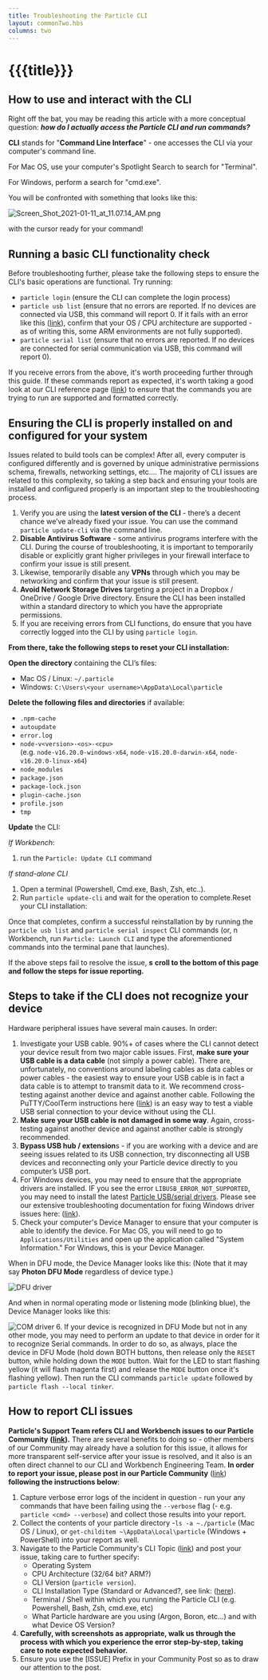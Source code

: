 ```yaml
---
title: Troubleshooting the Particle CLI
layout: commonTwo.hbs
columns: two
---
```


# {{{title}}}

## How to use and interact with the CLI

Right off the bat, you may be reading this article with a more conceptual question: **_how do I actually access the Particle CLI and run commands?_**

**CLI** stands for "**Command Line Interface**" - one accesses the CLI via your computer's command line.

For Mac OS, use your computer's Spotlight Search to search for "Terminal". 

For Windows, perform a search for "cmd.exe".

You will be confronted with something that looks like this:

![Screen_Shot_2021-01-11_at_11.07.14_AM.png](/assets/images/support/Screen_Shot_2021-01-11_at_11.07.14_AM.png)

with the cursor ready for your command! 

## Running a basic CLI functionality check

Before troubleshooting further, please take the following steps to ensure the CLI's basic operations are functional. Try running:

* `particle login` (ensure the CLI can complete the login process)
* `particle usb list` (ensure that no errors are reported. If no devices are connected via USB, this command will report 0\. If it fails with an error like this ([link](https://github.com/particle-iot/particle-cli/blob/d2cede0561e4ce7df4fe76a602a7b9bfb9b7d029/src/lib/require-optional.js#L8-L9%C2%A0)), confirm that your OS / CPU architecture are supported - as of writing this, some ARM environments are not fully supported).
* `particle serial list` (ensure that no errors are reported. If no devices are connected for serial communication via USB, this command will report 0).

If you receive errors from the above, it's worth proceeding further through this guide. If these commands report as expected, it's worth taking a good look at our CLI reference page ([link](/reference/developer-tools/cli/)) to ensure that the commands you are trying to run are supported and formatted correctly.

## Ensuring the CLI is properly installed on and configured for your system

Issues related to build tools can be complex! After all, every computer is configured differently and is governed by unique administrative permissions schema, firewalls, networking settings, etc.... The majority of CLI issues are related to this complexity, so taking a step back and ensuring your tools are installed and configured properly is an important step to the troubleshooting process. 

1. Verify you are using the **latest version of the CLI** \- there’s a decent chance we’ve already fixed your issue. You can use the command `particle update-cli` via the command line.
2. **Disable Antivirus Software** \- some antivirus programs interfere with the CLI. During the course of troubleshooting, it is important to temporarily disable or explicitly grant higher privileges in your firewall interface to confirm your issue is still present.
3. Likewise, temporarily disable any **VPNs** through which you may be networking and confirm that your issue is still present.
4. **Avoid Network Storage Drives** targeting a project in a Dropbox / OneDrive / Google Drive directory. Ensure the CLI has been installed within a standard directory to which you have the appropriate permissions.
5. If you are receiving errors from CLI functions, do ensure that you have correctly logged into the CLI by using `particle login`.

**From there, take the following steps to reset your CLI installation:** 

**Open the directory** containing the CLI’s files:

* Mac OS / Linux: `~/.particle`  
* Windows: `C:\Users\<your username>\AppData\Local\particle`

**Delete the following files and directories** if available:

* `.npm-cache`  
* `autoupdate`  
* `error.log`  
* `node-v<version>-<os>-<cpu>`  
(e.g. `node-v16.20.0-windows-x64`, `node-v16.20.0-darwin-x64`, `node-v16.20.0-linux-x64`)  
* `node_modules`  
* `package.json`  
* `package-lock.json`  
* `plugin-cache.json`  
* `profile.json`  
* `tmp`

**Update** the CLI:

_If Workbench_:

1. run the `Particle: Update CLI` command

_If stand-alone CLI_

1. Open a terminal (Powershell, Cmd.exe, Bash, Zsh, etc..).
2. Run `particle update-cli` and wait for the operation to complete.Reset your CLI installation:

Once that completes, confirm a successful reinstallation by by running the `particle usb list` and `particle serial inspect` CLI commands (or, n Workbench, run `Particle: Launch CLI` and type the aforementioned commands into the terminal pane that launches).

If the above steps fail to resolve the issue, **s** **croll to the bottom of this page and follow the steps for issue reporting.**

## Steps to take if the CLI does not recognize your device

Hardware peripheral issues have several main causes. In order:

1. Investigate your USB cable. 90%+ of cases where the CLI cannot detect your device result from two major cable issues. First, **make sure your USB cable is a data cable** (not simply a power cable). There are, unfortunately, no conventions around labeling cables as data cables or power cables - the easiest way to ensure your USB cable is in fact a data cable is to attempt to transmit data to it. We recommend cross-testing against another device and against another cable. Following the PuTTY/CoolTerm instructions here ([link](/troubleshooting/guides/device-management/finding-your-device-id/)) is an easy way to test a viable USB serial connection to your device without using the CLI.
2. **Make sure your USB cable is not damaged in some way**. Again, cross-testing against another device and against another cable is strongly recommended.
3. **Bypass USB hub / extension**s - if you are working with a device and are seeing issues related to its USB connection, try disconnecting all USB devices and reconnecting only your Particle device directly to you computer’s USB port.
4. For Windows devices, you may need to ensure that the appropriate drivers are installed. IF you see the error `LIBUSB_ERROR_NOT_SUPPORTED`, you may need to install the latest [Particle USB/serial drivers](http://binaries.particle.io/cli/installer/windows/ParticleDriversSetup.exe). Please see our extensive troubleshooting documentation for fixing Windows driver issues here: ([link](https://github.com/rickkas7/particle%5Fnotes/tree/master/fixing-windows-10-serial-drivers)).
5. Check your computer's Device Manager to ensure that your computer is able to identify the device. For Mac OS, you will need to go to `Applications/Utilities` and open up the application called "System Information." For Windows, this is your Device Manager.  
    
When in DFU mode, the Device Manager looks like this: (Note that it may say **Photon DFU Mode** regardless of device type.)  
    
![DFU driver](/assets/images/support/installing-dfu-util-22dfu.png)
    
And when in normal operating mode or listening mode (blinking blue), the Device Manager looks like this:  
    
![COM driver](/assets/images/support/installing-dfu-util-23com.png)
6. If your device is recognized in DFU Mode but not in any other mode, you may need to perform an update to that device in order for it to recognize Serial commands. In order to do so, as always, place the device in DFU Mode (hold down BOTH buttons, then release only the `RESET` button, while holding down the `MODE` button. Wait for the LED to start flashing yellow (it will flash magenta first) and release the `MODE` button once it's flashing yellow). Then run the CLI commands `particle update` followed by `particle flash --local tinker`.

## How to report CLI issues

**Particle's Support Team refers CLI and Workbench issues to our Particle Community** **([link](https://community.particle.io/c/DT/CLI/52)).** There are several benefits to doing so - other members of our Community may already have a solution for this issue, it allows for more transparent self-service after your issue is resolved, and it also is an often direct channel to our CLI and Workbench Engineering Team. **In order to report your issue, please post in our Particle Community** ([link](https://community.particle.io/c/DT/CLI/52))   **following the instructions below**:

1. Capture verbose error logs of the incident in question - run your any commands that have been failing using the `--verbose` flag  (- e.g. `particle <cmd> --verbose`) and collect those results into your report.
2. Collect the contents of your particle directory -`ls -a ~./particle` (Mac OS / Linux), or `get-childitem ~\AppData\Local\particle` (Windows + PowerShell) into your report as well.
3. Navigate to the Particle Community's CLI Topic ([link](https://community.particle.io/c/DT/CLI/52)) and post your issue, taking care to further specify:  
   * Operating System  
   * CPU Architecture (32/64 bit? ARM?)  
   * CLI Version (`particle version`).  
   * CLI Installation Type (Standard or Advanced?, see link: ([here](/getting-started/developer-tools/cli/#installing)).  
   * Terminal / Shell within which you running the Particle CLI (e.g. Powershell, Bash, Zsh, cmd.exe, etc)  
   * What Particle hardware are you using (Argon, Boron, etc...) and with what Device OS Version?
4. **Carefully, with screenshots as appropriate, walk us through the process with which you experience the error step-by-step, taking care to note expected behavior.**
5. Ensure you use the \[ISSUE\] Prefix in your Community Post so as to draw our attention to the post.
